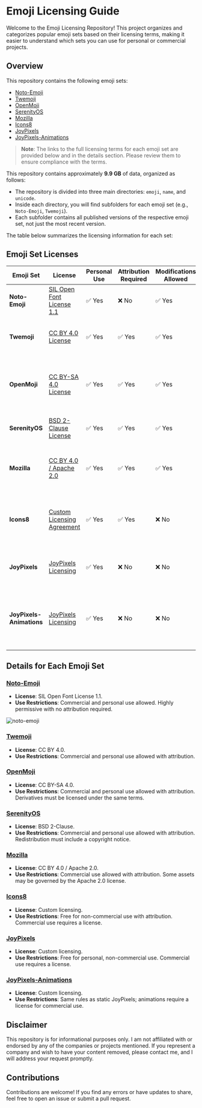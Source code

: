 # Emoji Licensing Guide

Welcome to the Emoji Licensing Repository! This project organizes and categorizes popular emoji sets based on their licensing terms, making it easier to understand which sets you can use for personal or commercial projects.

## Overview

This repository contains the following emoji sets:

- [Noto-Emoji](#noto-emoji)
- [Twemoji](#twemoji)
- [OpenMoji](#openmoji)
- [SerenityOS](#serenityos)
- [Mozilla](#mozilla)
- [Icons8](#icons8)
- [JoyPixels](#joypixels)
- [JoyPixels-Animations](#joypixels-animations)

> **Note**: The links to the full licensing terms for each emoji set are provided below and in the details section. Please review them to ensure compliance with the terms.

This repository contains approximately **9.9 GB** of data, organized as follows:

- The repository is divided into three main directories: `emoji`, `name`, and `unicode`.
- Inside each directory, you will find subfolders for each emoji set (e.g., `Noto-Emoji`, `Twemoji`).
- Each subfolder contains all published versions of the respective emoji set, not just the most recent version.

The table below summarizes the licensing information for each set:

## Emoji Set Licenses

| **Emoji Set**            | **License** | **Personal Use** | **Attribution Required** | **Modifications Allowed** | **Redistribution Allowed** | **Commercial Use**  | **Notes**                                                                        |
| ------------------------ | ----------------------------------------------------------------- | ---------------- | ------------------------ | ------------------------- | -------------------------- | ------------------- | -------------------------------------------------------------------------------- |
| **Noto-Emoji**           | [SIL Open Font License 1.1](https://github.com/googlefonts/noto-emoji/blob/main/fonts/LICENSE)                                          | ✅ Yes            | ❌ No                     | ✅ Yes                     | ✅ Yes                      | ✅ Yes               | Highly permissive; no attribution required.                                      |
| **Twemoji**              | [CC BY 4.0 License](https://github.com/twitter/twemoji/blob/master/LICENSE-GRAPHICS)                                                        | ✅ Yes            | ✅ Yes                    | ✅ Yes                     | ✅ Yes                      | ✅ Yes               | Open-source; attribution required for use.                                       |
| **OpenMoji**             | [CC BY-SA 4.0 License](https://github.com/hfg-gmuend/openmoji/blob/master/LICENSE.txt)                                                      | ✅ Yes            | ✅ Yes                    | ✅ Yes                     | ✅ Yes                      | ✅ Yes               | Open-source; attribution required; derivatives must retain license.              |
| **SerenityOS**           | [BSD 2-Clause License](https://github.com/linusg/serenityos-emoji-font/blob/main/LICENSE)                                                     | ✅ Yes            | ✅ Yes                    | ✅ Yes                     | ✅ Yes                      | ✅ Yes               | Redistribution allowed with copyright notice.                                    |
| **Mozilla**              | [CC BY 4.0 / Apache 2.0](https://github.com/mozilla/fxemoji/blob/gh-pages/LICENSE.md)                                             | ✅ Yes            | ✅ Yes                    | ✅ Yes                     | ✅ Yes                      | ✅ Yes               | Attribution required; some assets under Apache 2.0 license.                      |
| **Icons8**               | [Custom Licensing Agreement](https://intercom.help/icons8-7fb7577e8170/en/articles/5534926-universal-multimedia-license-agreement-for-icons8)                                                  | ✅ Yes            | ✅ Yes                    | ❌ No                      | ⚠️ Limited                 | ⚠️ Requires license | Free for non-commercial use with attribution; commercial use requires payment.   |
| **JoyPixels**            | [JoyPixels Licensing](https://joypixels.com/licenses)                                                  | ✅ Yes            | ❌ No                     | ❌ No                      | ⚠️ Limited                 | ⚠️ Requires license | Free for personal use; commercial use requires a license.                        |
| **JoyPixels-Animations** | [JoyPixels Licensing](https://joypixels.com/licenses)                                                 | ✅ Yes            | ❌ No                     | ❌ No                      | ⚠️ Limited                 | ⚠️ Requires license | Same rules as static JoyPixels; animations require a license for commercial use. |

## Details for Each Emoji Set

### [Noto-Emoji](https://github.com/googlefonts/noto-emoji/blob/main/fonts/LICENSE)

- **License**: SIL Open Font License 1.1.
- **Use Restrictions**: Commercial and personal use allowed. Highly permissive with no attribution required.

![noto-emoji](./name/noto-emoji/happy.png)

### [Twemoji](https://github.com/twitter/twemoji/blob/master/LICENSE-GRAPHICS)

- **License**: CC BY 4.0.
- **Use Restrictions**: Commercial and personal use allowed with attribution.

### [OpenMoji](https://github.com/hfg-gmuend/openmoji/blob/master/LICENSE.txt)

- **License**: CC BY-SA 4.0.
- **Use Restrictions**: Commercial and personal use allowed with attribution. Derivatives must be licensed under the same terms.

### [SerenityOS](https://github.com/linusg/serenityos-emoji-font/blob/main/LICENSE)

- **License**: BSD 2-Clause.
- **Use Restrictions**: Commercial and personal use allowed with attribution. Redistribution must include a copyright notice.

### [Mozilla](https://github.com/mozilla/fxemoji/blob/gh-pages/LICENSE.md)

- **License**: CC BY 4.0 / Apache 2.0.
- **Use Restrictions**: Commercial use allowed with attribution. Some assets may be governed by the Apache 2.0 license.

### [Icons8](https://intercom.help/icons8-7fb7577e8170/en/articles/5534926-universal-multimedia-license-agreement-for-icons8)

- **License**: Custom licensing.
- **Use Restrictions**: Free for non-commercial use with attribution. Commercial use requires a license.

### [JoyPixels](https://joypixels.com/licenses)

- **License**: Custom licensing.
- **Use Restrictions**: Free for personal, non-commercial use. Commercial use requires a license.

### [JoyPixels-Animations](https://joypixels.com/licenses)

- **License**: Custom licensing.
- **Use Restrictions**: Same rules as static JoyPixels; animations require a license for commercial use.

## Disclaimer

This repository is for informational purposes only. I am not affiliated with or endorsed by any of the companies or projects mentioned. If you represent a company and wish to have your content removed, please contact me, and I will address your request promptly.

## Contributions

Contributions are welcome! If you find any errors or have updates to share, feel free to open an issue or submit a pull request.

